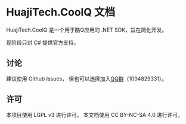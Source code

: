# HuajiTech.CoolQ 文档

HuajiTech.CoolQ 是一个用于酷Q应用的 .NET SDK，旨在简化开发。

现阶段只对 C# 提供官方支持。

## 讨论

建议使用 Github Issues，
但也可以选择加入[QQ群](https://jq.qq.com/?_wv=1027&k=5HPLCyU)（1094829331）。

## 许可

本项目使用 LGPL v3 进行许可。
本文档使用 CC BY-NC-SA 4.0 进行许可。